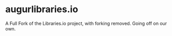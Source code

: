 # augurlibraries.io
A Full Fork of the Libraries.io project, with forking removed. Going off on our own. 
